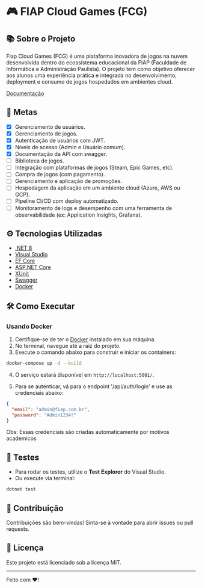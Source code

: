 ﻿# 🎮 FIAP Cloud Games (FCG)

## 📚 Sobre o Projeto

Fiap Cloud Games (FCG) é uma plataforma inovadora de jogos na nuvem desenvolvida dentro do ecossistema educacional da FIAP (Faculdade de Informática e Administração Paulista). O projeto tem como objetivo oferecer aos alunos uma experiência prática e integrada no desenvolvimento, deployment e consumo de jogos hospedados em ambientes cloud.

[Documentação](https://www.notion.so/Fiap-Cloud-Games-FCG-1dea50ade75480e78653c05e2cca2193?pvs=4)

## 🚀 Metas
- [X] Gerenciamento de usuários.
- [X] Gerenciamento de jogos.
- [X] Autenticação de usuários com JWT.
- [X] Níveis de acesso (Admin e Usuário comum).
- [X] Documentação da API com swagger.
- [ ] Biblioteca de jogos.
- [ ] Integração com plataformas de jogos (Steam, Epic Games, etc).
- [ ] Compra de jogos (com pagamento).
- [ ] Gerenciamento e aplicação de promoções.
- [ ] Hospedagem da aplicação em um ambiente cloud (Azure, AWS ou GCP).
- [ ] Pipeline CI/CD com deploy automatizado.
- [ ] Monitoramento de logs e desempenho com uma ferramenta de observabilidade (ex: Application Insights, Grafana).
      
## ⚙️ Tecnologias Utilizadas

- [.NET 8](https://dotnet.microsoft.com/download/dotnet/8.0)
- [Visual Studio](https://visualstudio.microsoft.com/pt-br/)
- [EF Core](https://learn.microsoft.com/pt-br/ef/core/)
- [ASP.NET Core](https://learn.microsoft.com/en-us/aspnet/core/)
- [XUnit](https://xunit.net/)
- [Swagger](https://swagger.io/)
- [Docker](https://www.docker.com/)

## 🛠️ Como Executar

### Usando Docker

1. Certifique-se de ter o [Docker](https://www.docker.com/get-started/) instalado em sua máquina.
2. No terminal, navegue até a raiz do projeto.
3. Execute o comando abaixo para construir e iniciar os containers:

```bash
docker-compose up -d --build
```

4. O serviço estará disponível em `http://localhost:5001/`.

5. Para se autenticar, vá para o endpoint '/api/auth/login' e use as credenciais abaixo: 
```json
{
  "email": "admin@fiap.com.br",
  "password": "Admin1234!"
}
```
Obs: Essas credenciais são criadas automaticamente por motivos academicos

## 🧪 Testes

- Para rodar os testes, utilize o **Test Explorer** do Visual Studio.
- Ou execute via terminal:

```bash
dotnet test
```

## 🤝 Contribuição

Contribuições são bem-vindas! Sinta-se à vontade para abrir issues ou pull requests.

## 📄 Licença

Este projeto está licenciado sob a licença MIT.

---

Feito com ❤️!
